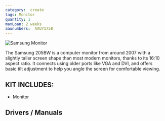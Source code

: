 ```yaml
---
category:  create
tags: Monitor
quantity: 1
maxLoan: 2 weeks
aaunumbers:  AAU71758
---
```

![Samsung Monitor](https://phoenix-multisite-24.s3.eu-west-2.amazonaws.com/wp-content/uploads/sites/7/2006/08/3244-1-1.jpg)

The Samsung 205BW is a computer monitor from around 2007 with a slightly taller screen shape than most modern monitors, thanks to its 16:10 aspect ratio. It connects using older ports like VGA and DVI, and offers basic tilt adjustment to help you angle the screen for comfortable viewing.
## KIT INCLUDES:
-  Monitor

## Drivers / Manuals
[]()



